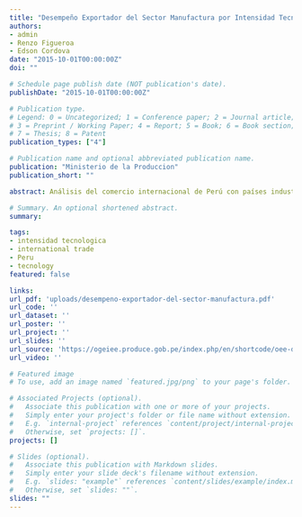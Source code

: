 ```yaml
---
title: "Desempeño Exportador del Sector Manufactura por Intensidad Tecnológica"
authors:
- admin
- Renzo Figueroa
- Edson Cordova
date: "2015-10-01T00:00:00Z"
doi: ""

# Schedule page publish date (NOT publication's date).
publishDate: "2015-10-01T00:00:00Z"

# Publication type.
# Legend: 0 = Uncategorized; 1 = Conference paper; 2 = Journal article;
# 3 = Preprint / Working Paper; 4 = Report; 5 = Book; 6 = Book section;
# 7 = Thesis; 8 = Patent
publication_types: ["4"]

# Publication name and optional abbreviated publication name.
publication: "Ministerio de la Produccion"
publication_short: ""

abstract: Análisis del comercio internacional de Perú con países industrializados revela una dependencia de exportaciones basadas en recursos naturales, impulsadas por altos precios minerales. Sin embargo, estos países también importan productos manufacturados, como cobre refinado y vegetales preparados. En la última década, Perú ha buscado diversificar su canasta exportadora mediante acuerdos comerciales, aunque inicialmente la coyuntura económica no favoreció tal transformación. Recientemente, debido a la caída de los precios de los metales, las exportaciones se han reorientado hacia mercados andinos y sectores no tradicionales. Aunque las exportaciones industriales aún son modestas, se espera retomar el crecimiento previo a la crisis económica. Otros países latinoamericanos han incrementado sus exportaciones manufactureras de baja, media y alta tecnología debido a un crecimiento moderado.

# Summary. An optional shortened abstract.
summary: 

tags:
- intensidad tecnologica
- international trade
- Peru
- tecnology
featured: false

links:
url_pdf: 'uploads/desempeno-exportador-del-sector-manufactura.pdf'
url_code: ''
url_dataset: ''
url_poster: ''
url_project: ''
url_slides: ''
url_source: 'https://ogeiee.produce.gob.pe/index.php/en/shortcode/oee-documentos-publicaciones/publicaciones-anuales/item/794-desempeno-exportador-del-sector-manufacturero-por-intensidad-tecnologica'
url_video: ''

# Featured image
# To use, add an image named `featured.jpg/png` to your page's folder. 

# Associated Projects (optional).
#   Associate this publication with one or more of your projects.
#   Simply enter your project's folder or file name without extension.
#   E.g. `internal-project` references `content/project/internal-project/index.md`.
#   Otherwise, set `projects: []`.
projects: []

# Slides (optional).
#   Associate this publication with Markdown slides.
#   Simply enter your slide deck's filename without extension.
#   E.g. `slides: "example"` references `content/slides/example/index.md`.
#   Otherwise, set `slides: ""`.
slides: ""
---
```

